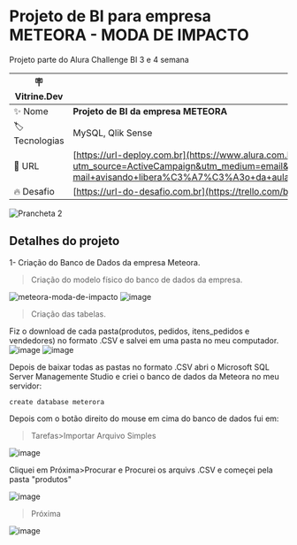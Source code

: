 # Projeto de BI para empresa METEORA - MODA DE IMPACTO

Projeto parte do Alura Challenge BI 3 e 4 semana

| :placard: Vitrine.Dev |     |
| -------------  | --- |
| :sparkles: Nome        | **Projeto de BI da empresa METEORA**
| :label: Tecnologias | MySQL, Qlik Sense
| :rocket: URL         | [https://url-deploy.com.br](https://www.alura.com.br/challenges/bi-3/semana-03-04-financeiro-empreendendo-dados-comercio-online?utm_source=ActiveCampaign&utm_medium=email&utm_content=%5BChallenge+BI%5D+%C3%9Altimos+desafios+no+ar%2C++FIRSTNAME++%E2%9C%85&utm_campaign=%5BCHALLANGE%5D+%28BI+-+3%C2%AA+ed+%29+E-mail+avisando+libera%C3%A7%C3%A3o+da+aula+03e04+%2B+convite+live+revis%C3%A3o+de+c%C3%B3digo&vgo_ee=aze3E7l1gxtnsu8AnmZeprYY%2Fzumqtc%2B%2Bv737AI3v%2FTB608%3D%3AJzgl9M%2FxDL3YTdrLxMcH67t1apCbsRZ%2F)
| :fire: Desafio     | [https://url-do-desafio.com.br](https://trello.com/b/dlXn3nuM/challenge-bi-semana-3-e-4)

![Prancheta 2](https://github.com/PedroMoeziaJr/Meteora-Projeto-de-BI/assets/112977342/f9a558a9-120e-4f5d-bec7-4c470e57afe4#vitrinedev)


## Detalhes do projeto

1- Criação do Banco de Dados da empresa Meteora.

>Criação do modelo físico do banco de dados da empresa.

![meteora-moda-de-impacto](https://github.com/PedroMoeziaJr/Meteora-Projeto-de-BI/assets/112977342/bb915142-e440-4193-9ec3-b94c29c3c70c)
![image](https://github.com/PedroMoeziaJr/Meteora-Projeto-de-BI/assets/112977342/b264f3c0-8fbc-4234-b505-91f7bb72c1fb)

 
>Criação das tabelas.

Fiz o download de cada pasta(produtos, pedidos, itens_pedidos e vendedores) no formato .CSV e salvei em uma pasta no meu computador.
![image](https://github.com/PedroMoeziaJr/Meteora-Projeto-de-BI/assets/112977342/6b4ab758-360c-4adc-92e3-50b0a730974f)
![image](https://github.com/PedroMoeziaJr/Meteora-Projeto-de-BI/assets/112977342/1f4de862-6401-42cf-80d4-e68375bbd4fa)

Depois de baixar todas as pastas no formato .CSV abri o Microsoft SQL Server Managemente Studio e criei o banco de dados da Meteora no meu servidor:

	create database meterora

Depois com o botão direito do mouse em cima do banco de dados fui em:
>Tarefas>Importar Arquivo Simples

![image](https://github.com/PedroMoeziaJr/Meteora-Projeto-de-BI/assets/112977342/d742855d-2d5b-4241-b8f2-ad02cca5b7af)

Cliquei em Próxima>Procurar e Procurei os arquivs .CSV e começei pela pasta "produtos"

![image](https://github.com/PedroMoeziaJr/Meteora-Projeto-de-BI/assets/112977342/2169c7c6-ba8b-4d0e-bcd6-0fc0284346f0)

>Próxima

![image](https://github.com/PedroMoeziaJr/Meteora-Projeto-de-BI/assets/112977342/f1e67847-4b63-42c5-99da-4809af6d2f06)



  
  







